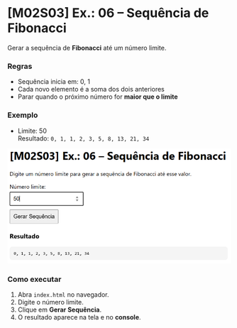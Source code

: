 # [M02S03] Ex.: 06 – Sequência de Fibonacci

Gerar a sequência de **Fibonacci** até um número limite.

### Regras
- Sequência inicia em: 0, 1  
- Cada novo elemento é a soma dos dois anteriores  
- Parar quando o próximo número for **maior que o limite**  

### Exemplo
- Limite: 50  
  Resultado: `0, 1, 1, 2, 3, 5, 8, 13, 21, 34`  

![alt text](image.png)

### Como executar
1. Abra `index.html` no navegador.  
2. Digite o número limite.  
3. Clique em **Gerar Sequência**.  
4. O resultado aparece na tela e no **console**.
